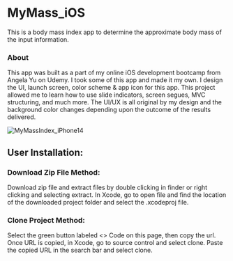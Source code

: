 # MyMass_iOS

This is a body mass index app to determine the approximate body mass of the input information. 

### About
This app was built as a part of my online iOS development bootcamp from Angela Yu on Udemy. I took some of this app and made it my own. I design the UI, launch screen, color scheme & app icon for this app. This project allowed me to learn how to use slide indicators, screen segues, MVC structuring, and much more. 
The UI/UX is all original by my design and the background color changes depending upon the outcome of the results delivered. 


![MyMassIndex_iPhone14](https://user-images.githubusercontent.com/79613749/231839900-dc7e2d9c-7554-46c8-ab15-4802c52c5a7e.png)

## User Installation:

### Download Zip File Method:
  Download zip file and extract files by double clicking in finder or right clicking and selecting extract. In Xcode, go to open file and find the location of the downloaded project folder and select the .xcodeproj file. 
  
### Clone Project Method:
  Select the green button labeled <> Code on this page, then copy the url. Once URL is copied, in Xcode, go to source control and select clone. Paste the copied URL in the search bar and select clone.
